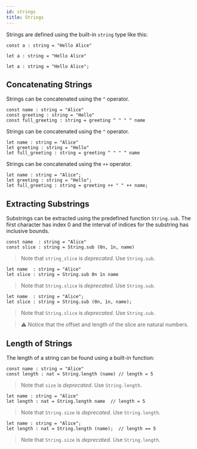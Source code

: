 ```yaml
---
id: strings
title: Strings
---
```


Strings are defined using the built-in `string` type like this:

<!--DOCUSAURUS_CODE_TABS-->
<!--PascaLIGO-->
```
const a : string = "Hello Alice"
```
<!--CameLIGO-->
```
let a : string = "Hello Alice"
```
<!--ReasonLIGO-->
```reasonligo
let a : string = "Hello Alice";
```
<!--END_DOCUSAURUS_CODE_TABS-->


## Concatenating Strings

<!--DOCUSAURUS_CODE_TABS-->
<!--PascaLIGO-->
Strings can be concatenated using the `^` operator.

```pascaligo group=a
const name : string = "Alice"
const greeting : string = "Hello"
const full_greeting : string = greeting ^ " " ^ name
```
<!--CameLIGO-->
Strings can be concatenated using the `^` operator.

```cameligo group=a
let name : string = "Alice"
let greeting : string = "Hello"
let full_greeting : string = greeting ^ " " ^ name
```
<!--ReasonLIGO-->
Strings can be concatenated using the `++` operator.

```reasonligo group=a
let name : string = "Alice";
let greeting : string = "Hello";
let full_greeting : string = greeting ++ " " ++ name;
```
<!--END_DOCUSAURUS_CODE_TABS-->


## Extracting Substrings

Substrings can be extracted using the predefined function
`String.sub`. The first character has index 0 and the interval of
indices for the substring has inclusive bounds.

<!--DOCUSAURUS_CODE_TABS-->
<!--PascaLIGO-->
```pascaligo group=b
const name  : string = "Alice"
const slice : string = String.sub (0n, 1n, name)
```

> Note that `string_slice` is *deprecated*. Use `String.sub`.

<!--CameLIGO-->
```cameligo group=b
let name  : string = "Alice"
let slice : string = String.sub 0n 1n name
```

> Note that `String.slice` is *deprecated*. Use `String.sub`.

<!--ReasonLIGO-->
```reasonligo group=b
let name  : string = "Alice";
let slice : string = String.sub (0n, 1n, name);
```

> Note that `String.slice` is *deprecated*. Use `String.sub`.

<!--END_DOCUSAURUS_CODE_TABS-->

> ⚠️ Notice that the offset and length of the slice are natural
> numbers.

## Length of Strings

The length of a string can be found using a built-in function:

<!--DOCUSAURUS_CODE_TABS-->
<!--PascaLIGO-->
```pascaligo group=c
const name : string = "Alice"
const length : nat = String.length (name) // length = 5
```

> Note that `size` is *deprecated*. Use `String.length`.

<!--CameLIGO-->
```cameligo group=c
let name : string = "Alice"
let length : nat = String.length name  // length = 5
```

> Note that `String.size` is *deprecated*. Use `String.length`.

<!--ReasonLIGO-->
```reasonligo group=c
let name : string = "Alice";
let length : nat = String.length (name);  // length == 5
```

> Note that `String.size` is *deprecated*. Use `String.length`.

<!--END_DOCUSAURUS_CODE_TABS-->
